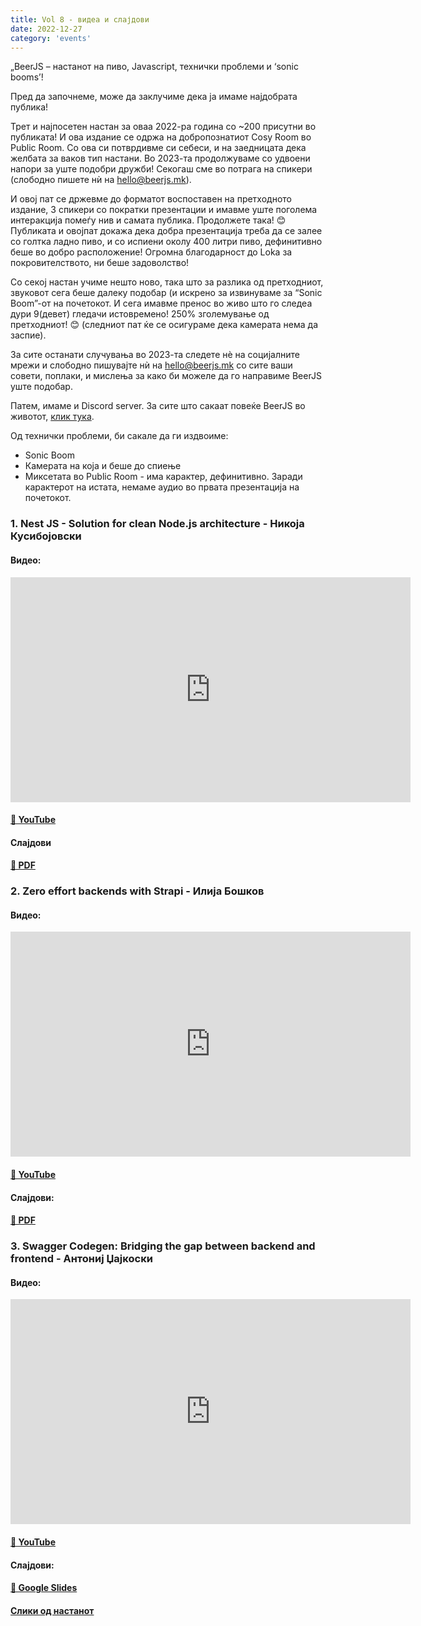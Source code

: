 ```yaml
---
title: Vol 8 - видеа и слајдови
date: 2022-12-27
category: 'events'
---
```


„BeerJS – настанот на пиво, Javascript, технички проблеми и ‘sonic booms’!

Пред да започнеме, може да заклучиме дека ја имаме најдобрата публика!

Трет и најпосетен настан за оваа 2022-ра година со ~200 присутни во публиката! И ова издание се одржа на добропознатиот
Cosy Room во Public Room. Со ова си потврдивме си себеси, и на заедницата дека желбата за ваков тип настани. Во 2023-та
продолжуваме со удвоени напори за уште подобри дружби! Секогаш сме во потрага на спикери (слободно пишете нѝ на
[hello@beerjs.mk](mailto:hello@beerjs.mk)).

И овој пат се држевме до форматот воспоставен на претходното издание, 3 спикери со пократки презентации и имавме уште
поголема интеракција помеѓу нив и самата публика. Продолжете така! 😊 Публиката и овојпат докажа дека добра презентација
треба да се залее со голтка ладно пиво, и со испиени околу 400 литри пиво, дефинитивно беше во добро расположение!
Огромна благодарност до Loka за покровителството, ни беше задоволство!

Со секој настан учиме нешто ново, така што за разлика од претходниот, звуковот сега беше далеку подобар (и искрено за
извинуваме за “Sonic Boom”-от на почетокот. И сега имавме пренос во живо што го следеа дури 9(девет) гледачи
истовремено! 250% зголемување од претходниот! 😊 (следниот пат ќе се осигураме дека камерата нема да заспие).

За сите останати случувања во 2023-та следете нѐ на социјалните мрежи и слободно пишувајте нѝ на hello@beerjs.mk со сите
ваши совети, поплаки, и мислења за како би можеле да го направиме BeerJS уште подобар.

Патем, имаме и Discord server. За сите што сакаат повеќе BeerJS во животот, [клик тука](https://discord.gg/KFwsH7jc).

Од технички проблеми, би сакале да ги издвоиме:

- Sonic Boom
- Камерата на која и беше до спиење
- Миксетата во Public Room - има карактер, дефинитивно. Заради карактерот на истата, немаме аудио во првата презентација
  на почетокот.

### 1. Nest JS - Solution for clean Node.js architecture - **Никоја Кусибојовски**

#### Видео:

<div class="iframe-wrapper"><iframe src="https://www.youtube.com/embed/Gwb90uMSOk4" width="640" height="360" frameborder="0" allowfullscreen></iframe></div>

#### [🔗 YouTube](https://www.youtube.com/watch?v=Gwb90uMSOk4)

#### Слајдови

#### [🔗 PDF](/nestjs.pdf)

### 2. Zero effort backends with Strapi - **Илија Бошков**

#### Видео:

<div class="iframe-wrapper"><iframe src="https://www.youtube.com/embed/gvEVwsYzI8k" width="640" height="360" frameborder="0" allowfullscreen></iframe></div>

#### [🔗 YouTube](https://www.youtube.com/watch?v=gvEVwsYzI8k)

#### Слајдови:

#### [🔗 PDF](/Strapi_BeerJS_-_Ilija_Boshkov.pdf)

### 3. Swagger Codegen: Bridging the gap between backend and frontend - **Антониј Џајкоски**

#### Видео:

<div class="iframe-wrapper"><iframe src="https://www.youtube.com/embed/7Df0RgWmAYM" width="640" height="360" frameborder="0" allowfullscreen></iframe></div>

#### [🔗 YouTube](https://www.youtube.com/watch?v=7Df0RgWmAYM)

#### Слајдови:

#### [🔗 Google Slides](https://docs.google.com/presentation/d/1hAVd_IJtmbVwRVd4YwYr6K1flwuTB15vkKhq4xVM6I8/edit#slide=id.g138e836a2c4_0_171)

#### [Слики од настанот](https://photos.app.goo.gl/39X15mR31xwVF6mB8)
